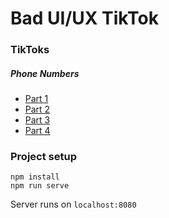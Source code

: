 # Bad UI/UX TikTok

### TikToks
##### Phone Numbers
* [Part 1](https://www.tiktok.com/@xelorabb/video/7014445833928166661)
* [Part 2](https://www.tiktok.com/@xelorabb/video/7014752454864588038)
* [Part 3](https://www.tiktok.com/@xelorabb/video/7014896204567956741)
* [Part 4](https://www.tiktok.com/@xelorabb/video/7015829180155776262)

### Project setup
```
npm install
npm run serve
```
Server runs on `localhost:8080`
